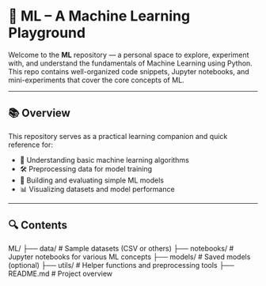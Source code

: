 
# 🧠 ML – A Machine Learning Playground

Welcome to the **ML** repository — a personal space to explore, experiment with, and understand the fundamentals of Machine Learning using Python. This repo contains well-organized code snippets, Jupyter notebooks, and mini-experiments that cover the core concepts of ML.

---

## 📚 Overview

This repository serves as a practical learning companion and quick reference for:
- 📘 Understanding basic machine learning algorithms  
- 🛠️ Preprocessing data for model training  
- 🤖 Building and evaluating simple ML models  
- 📊 Visualizing datasets and model performance  

---

## 🔍 Contents

ML/
├── data/ # Sample datasets (CSV or others)
├── notebooks/ # Jupyter notebooks for various ML concepts
├── models/ # Saved models (optional)
├── utils/ # Helper functions and preprocessing tools
├── README.md # Project overview
